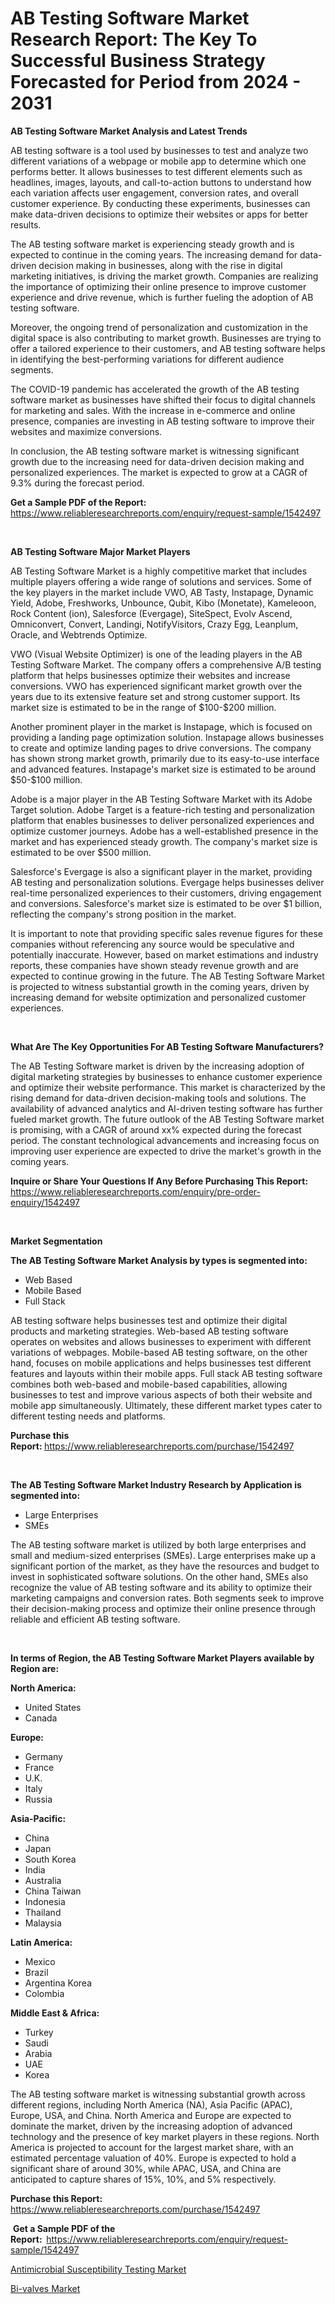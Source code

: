 <p><h1>AB Testing Software Market Research Report: The Key To Successful Business Strategy Forecasted for Period from 2024 - 2031</h1></p><p><strong>AB Testing Software Market Analysis and Latest Trends</strong></p>
<p><p>AB testing software is a tool used by businesses to test and analyze two different variations of a webpage or mobile app to determine which one performs better. It allows businesses to test different elements such as headlines, images, layouts, and call-to-action buttons to understand how each variation affects user engagement, conversion rates, and overall customer experience. By conducting these experiments, businesses can make data-driven decisions to optimize their websites or apps for better results.</p><p>The AB testing software market is experiencing steady growth and is expected to continue in the coming years. The increasing demand for data-driven decision making in businesses, along with the rise in digital marketing initiatives, is driving the market growth. Companies are realizing the importance of optimizing their online presence to improve customer experience and drive revenue, which is further fueling the adoption of AB testing software.</p><p>Moreover, the ongoing trend of personalization and customization in the digital space is also contributing to market growth. Businesses are trying to offer a tailored experience to their customers, and AB testing software helps in identifying the best-performing variations for different audience segments.</p><p>The COVID-19 pandemic has accelerated the growth of the AB testing software market as businesses have shifted their focus to digital channels for marketing and sales. With the increase in e-commerce and online presence, companies are investing in AB testing software to improve their websites and maximize conversions.</p><p>In conclusion, the AB testing software market is witnessing significant growth due to the increasing need for data-driven decision making and personalized experiences. The market is expected to grow at a CAGR of 9.3% during the forecast period.</p></p>
<p><strong>Get a Sample PDF of the Report:&nbsp;</strong> <a href="https://www.reliableresearchreports.com/enquiry/request-sample/1542497">https://www.reliableresearchreports.com/enquiry/request-sample/1542497</a></p>
<p>&nbsp;</p>
<p><strong>AB Testing Software Major Market Players</strong></p>
<p><p>AB Testing Software Market is a highly competitive market that includes multiple players offering a wide range of solutions and services. Some of the key players in the market include VWO, AB Tasty, Instapage, Dynamic Yield, Adobe, Freshworks, Unbounce, Qubit, Kibo (Monetate), Kameleoon, Rock Content (ion), Salesforce (Evergage), SiteSpect, Evolv Ascend, Omniconvert, Convert, Landingi, NotifyVisitors, Crazy Egg, Leanplum, Oracle, and Webtrends Optimize.</p><p>VWO (Visual Website Optimizer) is one of the leading players in the AB Testing Software Market. The company offers a comprehensive A/B testing platform that helps businesses optimize their websites and increase conversions. VWO has experienced significant market growth over the years due to its extensive feature set and strong customer support. Its market size is estimated to be in the range of $100-$200 million.</p><p>Another prominent player in the market is Instapage, which is focused on providing a landing page optimization solution. Instapage allows businesses to create and optimize landing pages to drive conversions. The company has shown strong market growth, primarily due to its easy-to-use interface and advanced features. Instapage's market size is estimated to be around $50-$100 million.</p><p>Adobe is a major player in the AB Testing Software Market with its Adobe Target solution. Adobe Target is a feature-rich testing and personalization platform that enables businesses to deliver personalized experiences and optimize customer journeys. Adobe has a well-established presence in the market and has experienced steady growth. The company's market size is estimated to be over $500 million.</p><p>Salesforce's Evergage is also a significant player in the market, providing AB testing and personalization solutions. Evergage helps businesses deliver real-time personalized experiences to their customers, driving engagement and conversions. Salesforce's market size is estimated to be over $1 billion, reflecting the company's strong position in the market.</p><p>It is important to note that providing specific sales revenue figures for these companies without referencing any source would be speculative and potentially inaccurate. However, based on market estimations and industry reports, these companies have shown steady revenue growth and are expected to continue growing in the future. The AB Testing Software Market is projected to witness substantial growth in the coming years, driven by increasing demand for website optimization and personalized customer experiences.</p></p>
<p>&nbsp;</p>
<p><strong>What Are The Key Opportunities For AB Testing Software Manufacturers?</strong></p>
<p><p>The AB Testing Software market is driven by the increasing adoption of digital marketing strategies by businesses to enhance customer experience and optimize their website performance. This market is characterized by the rising demand for data-driven decision-making tools and solutions. The availability of advanced analytics and AI-driven testing software has further fueled market growth. The future outlook of the AB Testing Software market is promising, with a CAGR of around xx% expected during the forecast period. The constant technological advancements and increasing focus on improving user experience are expected to drive the market's growth in the coming years.</p></p>
<p><strong>Inquire or Share Your Questions If Any Before Purchasing This Report:</strong> <a href="https://www.reliableresearchreports.com/enquiry/pre-order-enquiry/1542497">https://www.reliableresearchreports.com/enquiry/pre-order-enquiry/1542497</a></p>
<p>&nbsp;</p>
<p><strong>Market Segmentation</strong></p>
<p><strong>The AB Testing Software Market Analysis by types is segmented into:</strong></p>
<p><ul><li>Web Based</li><li>Mobile Based</li><li>Full Stack</li></ul></p>
<p><p>AB testing software helps businesses test and optimize their digital products and marketing strategies. Web-based AB testing software operates on websites and allows businesses to experiment with different variations of webpages. Mobile-based AB testing software, on the other hand, focuses on mobile applications and helps businesses test different features and layouts within their mobile apps. Full stack AB testing software combines both web-based and mobile-based capabilities, allowing businesses to test and improve various aspects of both their website and mobile app simultaneously. Ultimately, these different market types cater to different testing needs and platforms.</p></p>
<p><strong>Purchase this Report:&nbsp;</strong><a href="https://www.reliableresearchreports.com/purchase/1542497">https://www.reliableresearchreports.com/purchase/1542497</a></p>
<p>&nbsp;</p>
<p><strong>The AB Testing Software Market Industry Research by Application is segmented into:</strong></p>
<p><ul><li>Large Enterprises</li><li>SMEs</li></ul></p>
<p><p>The AB testing software market is utilized by both large enterprises and small and medium-sized enterprises (SMEs). Large enterprises make up a significant portion of the market, as they have the resources and budget to invest in sophisticated software solutions. On the other hand, SMEs also recognize the value of AB testing software and its ability to optimize their marketing campaigns and conversion rates. Both segments seek to improve their decision-making process and optimize their online presence through reliable and efficient AB testing software.</p></p>
<p>&nbsp;</p>
<p><strong>In terms of Region, the AB Testing Software Market Players available by Region are:</strong></p>
<p>
    <p> <strong> North America: </strong>
        <ul>
            <li>United States</li>
            <li>Canada</li>
        </ul>
        </p> 
    <p> <strong> Europe: </strong>
        <ul>
            <li>Germany</li>
            <li>France</li>
            <li>U.K.</li>
            <li>Italy</li>
            <li>Russia</li>
        </ul>
        </p> 
    <p> <strong> Asia-Pacific: </strong>
        <ul>
            <li>China</li>
            <li>Japan</li>
            <li>South Korea</li>
            <li>India</li>
            <li>Australia</li>
            <li>China Taiwan</li>
            <li>Indonesia</li>
            <li>Thailand</li>
            <li>Malaysia</li>
        </ul>
        </p> 
    <p> <strong> Latin America: </strong>
        <ul>
            <li>Mexico</li>
            <li>Brazil</li>
            <li>Argentina Korea</li>
            <li>Colombia</li>
        </ul>
        </p> 
    <p> <strong> Middle East & Africa: </strong>
        <ul>
            <li>Turkey</li>
            <li>Saudi</li>
            <li>Arabia</li>
            <li>UAE</li>
            <li>Korea</li>
        </ul>
    </p>
    </p>
<p><p>The AB testing software market is witnessing substantial growth across different regions, including North America (NA), Asia Pacific (APAC), Europe, USA, and China. North America and Europe are expected to dominate the market, driven by the increasing adoption of advanced technology and the presence of key market players in these regions. North America is projected to account for the largest market share, with an estimated percentage valuation of 40%. Europe is expected to hold a significant share of around 30%, while APAC, USA, and China are anticipated to capture shares of 15%, 10%, and 5% respectively.</p></p>
<p><strong>Purchase this Report: </strong><a href="https://www.reliableresearchreports.com/purchase/1542497">https://www.reliableresearchreports.com/purchase/1542497</a></p>
<p>&nbsp;<strong>Get a Sample PDF of the Report:&nbsp;&nbsp;</strong><a href="https://www.reliableresearchreports.com/enquiry/request-sample/1542497">https://www.reliableresearchreports.com/enquiry/request-sample/1542497</a></p>
<p><strong></strong></p>
<p><p><a href="https://medium.com/@ruthmorales25/antimicrobial-susceptibility-testing-market-analysis-and-sze-forecasted-for-period-from-2024-to-2b3ce310c594">Antimicrobial Susceptibility Testing Market</a></p><p><a href="https://medium.com/@drakesporer988/bi-valves-market-comprehensive-assessment-by-type-application-and-geography-e9789667f7ca">Bi-valves Market</a></p></p>